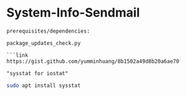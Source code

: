 # System-Info-Sendmail
```text
prerequisites/dependencies:
```
```text
package_updates_check.py

```link
https://gist.github.com/yumminhuang/8b1502a49d8b20a6ae70
```
```text
"sysstat for iostat"
```
```bash
sudo apt install sysstat
```
